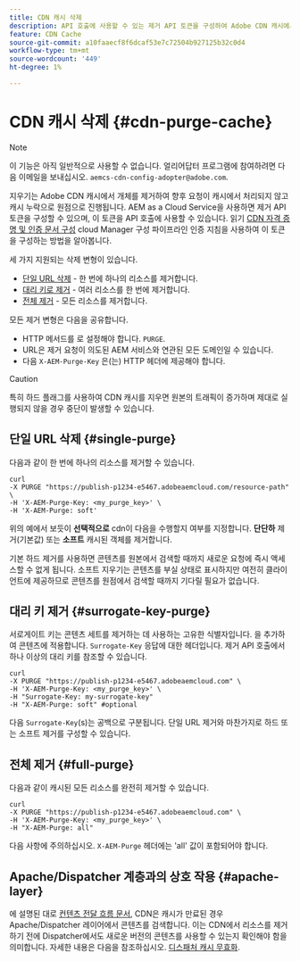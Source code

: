 ```yaml
---
title: CDN 캐시 삭제
description: API 호출에 사용할 수 있는 제거 API 토큰을 구성하여 Adobe CDN 캐시에서 캐시된 개체를 제거하는 방법을 알아봅니다.
feature: CDN Cache
source-git-commit: a10faaecf8f6dcaf53e7c72504b927125b32c0d4
workflow-type: tm+mt
source-wordcount: '449'
ht-degree: 1%

---
```


# CDN 캐시 삭제 {#cdn-purge-cache}

>[!NOTE]
>이 기능은 아직 일반적으로 사용할 수 없습니다. 얼리어답터 프로그램에 참여하려면 다음 이메일을 보내십시오. `aemcs-cdn-config-adopter@adobe.com`.

지우기는 Adobe CDN 캐시에서 개체를 제거하여 향후 요청이 캐시에서 처리되지 않고 캐시 누락으로 원점으로 진행됩니다.
AEM as a Cloud Service을 사용하면 제거 API 토큰을 구성할 수 있으며, 이 토큰을 API 호출에 사용할 수 있습니다. 읽기 [CDN 자격 증명 및 인증 문서 구성](/help/implementing/dispatcher/cdn-credentials-authentication.md#purge-API-token) cloud Manager 구성 파이프라인 인증 지침을 사용하여 이 토큰을 구성하는 방법을 알아봅니다.

세 가지 지원되는 삭제 변형이 있습니다.

* [단일 URL 삭제](#single-purge) - 한 번에 하나의 리소스를 제거합니다.
* [대리 키로 제거](#surrogate-key-purge) - 여러 리소스를 한 번에 제거합니다.
* [전체 제거](#full-purge) - 모든 리소스를 제거합니다.

모든 제거 변형은 다음을 공유합니다.

* HTTP 메서드를 로 설정해야 합니다. `PURGE`.
* URL은 제거 요청이 의도된 AEM 서비스와 연관된 모든 도메인일 수 있습니다.
* 다음 `X-AEM-Purge-Key` 은(는) HTTP 헤더에 제공해야 합니다.

>[!CAUTION]
>특히 하드 플래그를 사용하여 CDN 캐시를 지우면 원본의 트래픽이 증가하며 제대로 실행되지 않을 경우 중단이 발생할 수 있습니다.

## 단일 URL 삭제 {#single-purge}

다음과 같이 한 번에 하나의 리소스를 제거할 수 있습니다.

```
curl
-X PURGE "https://publish-p1234-e5467.adobeaemcloud.com/resource-path" \
-H 'X-AEM-Purge-Key: <my_purge_key>' \
-H 'X-AEM-Purge: soft'
```

위의 예에서 보듯이 **선택적으로** cdn이 다음을 수행할지 여부를 지정합니다. **단단하** 제거(기본값) 또는 **소프트** 캐시된 객체를 제거합니다.

기본 하드 제거를 사용하면 콘텐츠를 원본에서 검색할 때까지 새로운 요청에 즉시 액세스할 수 없게 됩니다. 소프트 지우기는 콘텐츠를 부실 상태로 표시하지만 여전히 클라이언트에 제공하므로 콘텐츠를 원점에서 검색할 때까지 기다릴 필요가 없습니다.

## 대리 키 제거 {#surrogate-key-purge}

서로게이트 키는 콘텐츠 세트를 제거하는 데 사용하는 고유한 식별자입니다. 을 추가하여 콘텐츠에 적용합니다. `Surrogate-Key` 응답에 대한 헤더입니다. 제거 API 호출에서 하나 이상의 대리 키를 참조할 수 있습니다.

```
curl
-X PURGE "https://publish-p1234-e5467.adobeaemcloud.com" \
-H 'X-AEM-Purge-Key: <my_purge_key>' \
-H "Surrogate-Key: my-surrogate-key"
-H "X-AEM-Purge: soft" #optional
```

다음 `Surrogate-Key`(s)는 공백으로 구분됩니다. 단일 URL 제거와 마찬가지로 하드 또는 소프트 제거를 구성할 수 있습니다.

## 전체 제거 {#full-purge}

다음과 같이 캐시된 모든 리소스를 완전히 제거할 수 있습니다.

```
curl
-X PURGE "https://publish-p1234-e5467.adobeaemcloud.com" \
-H 'X-AEM-Purge-Key: <my_purge_key>' \
-H "X-AEM-Purge: all"
```

다음 사항에 주의하십시오. `X-AEM-Purge` 헤더에는 &#39;all&#39; 값이 포함되어야 합니다.

## Apache/Dispatcher 계층과의 상호 작용 {#apache-layer}

에 설명된 대로 [컨텐츠 전달 흐름 문서](/help/implementing/dispatcher/overview.md), CDN은 캐시가 만료된 경우 Apache/Dispatcher 레이어에서 콘텐츠를 검색합니다. 이는 CDN에서 리소스를 제거하기 전에 Dispatcher에서도 새로운 버전의 콘텐츠를 사용할 수 있는지 확인해야 함을 의미합니다. 자세한 내용은 다음을 참조하십시오. [디스패처 캐시 무효화](/help/implementing/dispatcher/caching.md#disp).

